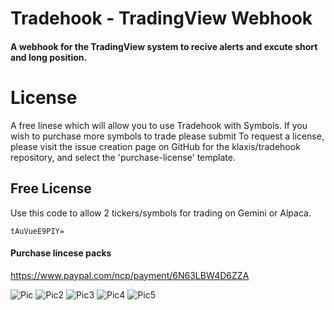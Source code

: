 # Tradehook - TradingView Webhook
#### A webhook for the TradingView system to recive alerts and excute short and long position. 

# License 

A free linese which will allow you to use Tradehook with Symbols.  If you wish to purchase more symbols to trade please submit To request a license, please visit the issue creation page on GitHub for the klaxis/tradehook repository, and select the 'purchase-license' template.


## Free License

Use this code to allow 2 tickers/symbols for trading on Gemini or Alpaca.

```
tAuVueE9PIY=
```
 
#### Purchase lincese packs
https://www.paypal.com/ncp/payment/6N63LBW4D6ZZA

 
  <img alt="Pic" src="https://github.com/klaxis/tradingview-tradehook/blob/main/img/Capture.PNG?raw=true">
 
  <img alt="Pic2" src="https://github.com/klaxis/tradingview-tradehook/blob/main/img/Capture2.PNG?raw=true">
  
  <img alt="Pic3" src="https://github.com/klaxis/tradingview-tradehook/blob/main/img/Capture3.PNG?raw=true">
  
  <img alt="Pic4" src="https://github.com/klaxis/tradingview-tradehook/blob/main/img/Capture4.PNG?raw=true">
  
  <img alt="Pic5" src="https://github.com/klaxis/tradingview-tradehook/blob/main/img/Capture5.PNG?raw=true">

